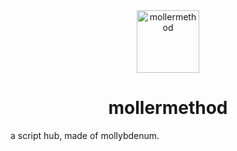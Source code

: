 <div align="center">
<img src="https://5079.ml/5079mlicon.svg" alt="mollermethod" height="100">
<h1>mollermethod</h1>
</div>

a script hub, made of mollybdenum.
